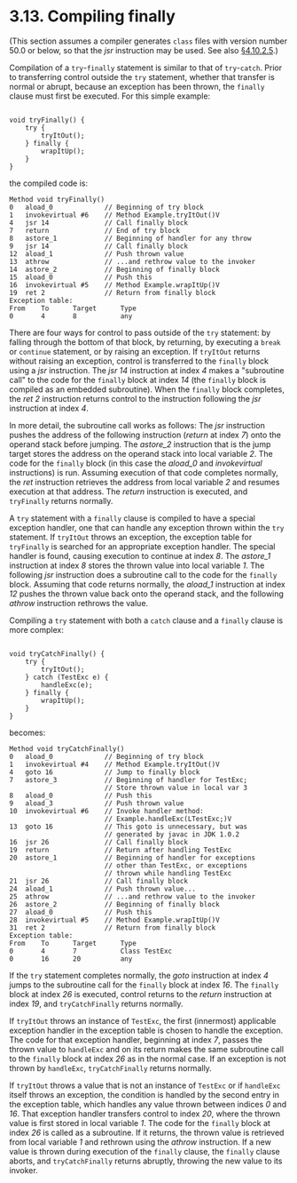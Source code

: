 # 3.13. Compiling finally

\(This section assumes a compiler generates `class` files with version number 50.0 or below, so that the _jsr_ instruction may be used. See also [§4.10.2.5](https://docs.oracle.com/javase/specs/jvms/se8/html/jvms-4.html#jvms-4.10.2.5).\)

Compilation of a `try`-`finally` statement is similar to that of `try`-`catch`. Prior to transferring control outside the `try` statement, whether that transfer is normal or abrupt, because an exception has been thrown, the `finally` clause must first be executed. For this simple example:

```text

void tryFinally() {
    try {
        tryItOut();
    } finally {
        wrapItUp();
    }
}

```

the compiled code is:

```text
Method void tryFinally()
0   aload_0             // Beginning of try block
1   invokevirtual #6    // Method Example.tryItOut()V
4   jsr 14              // Call finally block
7   return              // End of try block
8   astore_1            // Beginning of handler for any throw
9   jsr 14              // Call finally block
12  aload_1             // Push thrown value
13  athrow              // ...and rethrow value to the invoker
14  astore_2            // Beginning of finally block
15  aload_0             // Push this
16  invokevirtual #5    // Method Example.wrapItUp()V
19  ret 2               // Return from finally block
Exception table:
From    To      Target      Type
0       4       8           any
```

There are four ways for control to pass outside of the `try` statement: by falling through the bottom of that block, by returning, by executing a `break` or `continue` statement, or by raising an exception. If `tryItOut` returns without raising an exception, control is transferred to the `finally` block using a _jsr_ instruction. The _jsr_ _14_ instruction at index _4_ makes a "subroutine call" to the code for the `finally` block at index _14_ \(the `finally` block is compiled as an embedded subroutine\). When the `finally` block completes, the _ret_ _2_ instruction returns control to the instruction following the _jsr_ instruction at index _4_.

In more detail, the subroutine call works as follows: The _jsr_ instruction pushes the address of the following instruction \(_return_ at index _7_\) onto the operand stack before jumping. The _astore\_2_ instruction that is the jump target stores the address on the operand stack into local variable _2_. The code for the `finally` block \(in this case the _aload\_0_ and _invokevirtual_ instructions\) is run. Assuming execution of that code completes normally, the _ret_ instruction retrieves the address from local variable _2_ and resumes execution at that address. The _return_ instruction is executed, and `tryFinally` returns normally.

A `try` statement with a `finally` clause is compiled to have a special exception handler, one that can handle any exception thrown within the `try` statement. If `tryItOut` throws an exception, the exception table for `tryFinally` is searched for an appropriate exception handler. The special handler is found, causing execution to continue at index _8_. The _astore\_1_ instruction at index _8_ stores the thrown value into local variable _1_. The following _jsr_ instruction does a subroutine call to the code for the `finally` block. Assuming that code returns normally, the _aload\_1_ instruction at index _12_ pushes the thrown value back onto the operand stack, and the following _athrow_ instruction rethrows the value.

Compiling a `try` statement with both a `catch` clause and a `finally` clause is more complex:

```text

void tryCatchFinally() {
    try {
        tryItOut();
    } catch (TestExc e) {
        handleExc(e);
    } finally {
        wrapItUp();
    }
}

```

becomes:

```text
Method void tryCatchFinally()
0   aload_0             // Beginning of try block
1   invokevirtual #4    // Method Example.tryItOut()V
4   goto 16             // Jump to finally block
7   astore_3            // Beginning of handler for TestExc;
                        // Store thrown value in local var 3
8   aload_0             // Push this
9   aload_3             // Push thrown value
10  invokevirtual #6    // Invoke handler method:
                        // Example.handleExc(LTestExc;)V
13  goto 16             // This goto is unnecessary, but was
                        // generated by javac in JDK 1.0.2
16  jsr 26              // Call finally block
19  return              // Return after handling TestExc
20  astore_1            // Beginning of handler for exceptions
                        // other than TestExc, or exceptions
                        // thrown while handling TestExc
21  jsr 26              // Call finally block
24  aload_1             // Push thrown value...
25  athrow              // ...and rethrow value to the invoker
26  astore_2            // Beginning of finally block
27  aload_0             // Push this
28  invokevirtual #5    // Method Example.wrapItUp()V
31  ret 2               // Return from finally block
Exception table:
From    To      Target      Type
0       4       7           Class TestExc
0       16      20          any
```

If the `try` statement completes normally, the _goto_ instruction at index _4_ jumps to the subroutine call for the `finally` block at index _16_. The `finally` block at index _26_ is executed, control returns to the _return_ instruction at index _19_, and `tryCatchFinally` returns normally.

If `tryItOut` throws an instance of `TestExc`, the first \(innermost\) applicable exception handler in the exception table is chosen to handle the exception. The code for that exception handler, beginning at index _7_, passes the thrown value to `handleExc` and on its return makes the same subroutine call to the `finally` block at index _26_ as in the normal case. If an exception is not thrown by `handleExc`, `tryCatchFinally` returns normally.

If `tryItOut` throws a value that is not an instance of `TestExc` or if `handleExc` itself throws an exception, the condition is handled by the second entry in the exception table, which handles any value thrown between indices _0_ and _16_. That exception handler transfers control to index _20_, where the thrown value is first stored in local variable _1_. The code for the `finally` block at index _26_ is called as a subroutine. If it returns, the thrown value is retrieved from local variable _1_ and rethrown using the _athrow_ instruction. If a new value is thrown during execution of the `finally` clause, the `finally` clause aborts, and `tryCatchFinally` returns abruptly, throwing the new value to its invoker.

